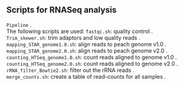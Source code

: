 ## Scripts for RNASeq analysis
`Pipeline` .     
The following scripts are used:
`fastqc.sh`: quality control .   
`Trim_skewer.sh`: trim adaptors and low quality reads .      
`mapping_STAR_genome1.0.sh`: align reads to peach genome v1.0 .     
`mapping_STAR_genome2.0.sh`: align reads to peach genome v2.0 .      
`counting_HTSeq_genome1.0.sh`: count reads aligned to genome v1.0 .     
`counting_HTSeq_genome2.0.sh`: count reads aligned to genome v2.0 .     
`rRNA_filter_Bowtie2.sh`: filter out the rRNA reads .     
`merge_counts.sh`: create a table of read-counts for all samples .     



